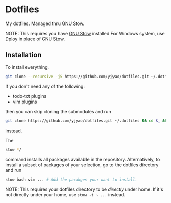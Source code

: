 # Dotfiles

My dotfiles. Managed thru [GNU Stow][stow].

NOTE:
This requires you have [GNU Stow][stow] installed
For Windows system,
use [Dploy][dploy] in place of GNU Stow.

## Installation

To install everything,

```bash
git clone --recursive -j5 https://github.com/yjyao/dotfiles.git ~/.dotfiles && cd $_ && stow */
```

If you don't need any of the following:

- todo-txt plugins
- vim plugins

then you can skip cloning the submodules and run

```bash
git clone https://github.com/yjyao/dotfiles.git ~/.dotfiles && cd $_ && stow */
```

instead.

The

```bash
stow */
```

command
installs all packages
available in the repository.
Alternatively,
to install a subset of packages of your selection,
go to the dotfiles directory and run

```bash
stow bash vim ... # Add the pacakges your want to install.
```

NOTE:
This requires your dotfiles directory to be
*directly* under home.
If it's not directly under your home,
use `stow -t ~ ...` instead.

[dploy]: https://github.com/arecarn/dploy/
[stow]: https://www.gnu.org/software/stow/
